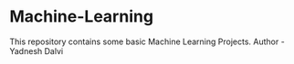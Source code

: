 # Machine-Learning
This repository contains some basic Machine Learning Projects.
Author - Yadnesh Dalvi
